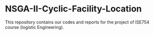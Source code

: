 # NSGA-II-Cyclic-Facility-Location
This repository contains our codes and reports for the project of ISE754 course (logistic Engineering).
